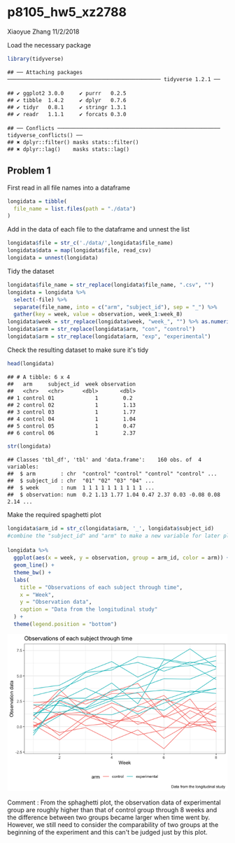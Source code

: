 p8105\_hw5\_xz2788
================
Xiaoyue Zhang
11/2/2018

Load the necessary package

``` r
library(tidyverse)
```

    ## ── Attaching packages ───────────────────────────────────────────────── tidyverse 1.2.1 ──

    ## ✔ ggplot2 3.0.0     ✔ purrr   0.2.5
    ## ✔ tibble  1.4.2     ✔ dplyr   0.7.6
    ## ✔ tidyr   0.8.1     ✔ stringr 1.3.1
    ## ✔ readr   1.1.1     ✔ forcats 0.3.0

    ## ── Conflicts ──────────────────────────────────────────────────── tidyverse_conflicts() ──
    ## ✖ dplyr::filter() masks stats::filter()
    ## ✖ dplyr::lag()    masks stats::lag()

Problem 1
---------

First read in all file names into a dataframe

``` r
longidata = tibble(
  file_name = list.files(path = "./data")
)
```

Add in the data of each file to the dataframe and unnest the list

``` r
longidata$file = str_c('./data/',longidata$file_name)
longidata$data = map(longidata$file, read_csv)
longidata = unnest(longidata)
```

Tidy the dataset

``` r
longidata$file_name = str_replace(longidata$file_name, ".csv", "")
longidata = longidata %>% 
  select(-file) %>% 
  separate(file_name, into = c("arm", "subject_id"), sep = "_") %>% 
  gather(key = week, value = observation, week_1:week_8)
longidata$week = str_replace(longidata$week, "week_", "") %>% as.numeric()
longidata$arm = str_replace(longidata$arm, "con", "control")
longidata$arm = str_replace(longidata$arm, "exp", "experimental")
```

Check the resulting dataset to make sure it's tidy

``` r
head(longidata)
```

    ## # A tibble: 6 x 4
    ##   arm     subject_id  week observation
    ##   <chr>   <chr>      <dbl>       <dbl>
    ## 1 control 01             1        0.2 
    ## 2 control 02             1        1.13
    ## 3 control 03             1        1.77
    ## 4 control 04             1        1.04
    ## 5 control 05             1        0.47
    ## 6 control 06             1        2.37

``` r
str(longidata)
```

    ## Classes 'tbl_df', 'tbl' and 'data.frame':    160 obs. of  4 variables:
    ##  $ arm        : chr  "control" "control" "control" "control" ...
    ##  $ subject_id : chr  "01" "02" "03" "04" ...
    ##  $ week       : num  1 1 1 1 1 1 1 1 1 1 ...
    ##  $ observation: num  0.2 1.13 1.77 1.04 0.47 2.37 0.03 -0.08 0.08 2.14 ...

Make the required spaghetti plot

``` r
longidata$arm_id = str_c(longidata$arm, '_', longidata$subject_id)
#combine the "subject_id" and "arm" to make a new variable for later plotting

longidata %>% 
  ggplot(aes(x = week, y = observation, group = arm_id, color = arm)) +
  geom_line() +
  theme_bw() +
  labs(
    title = "Observations of each subject through time",
    x = "Week",
    y = "Observation data",
    caption = "Data from the longitudinal study"
  ) +
  theme(legend.position = "bottom")
```

![](p8105_hw5_xz2788_files/figure-markdown_github/spaghetti_plot-1.png)

Comment : From the sphaghetti plot, the observation data of experimental group are roughly higher than that of control group through 8 weeks and the difference between two groups became larger when time went by. However, we still need to consider the comparability of two groups at the beginning of the experiment and this can't be judged just by this plot.
